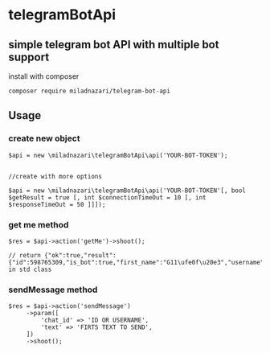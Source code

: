 # telegramBotApi

## simple telegram bot API with multiple bot support

install with composer

```
composer require miladnazari/telegram-bot-api
```


## Usage

### create new object
```
$api = new \miladnazari\telegramBotApi\api('YOUR-BOT-TOKEN');


//create with more options

$api = new \miladnazari\telegramBotApi\api('YOUR-BOT-TOKEN'[, bool $getResult = true [, int $connectionTimeOut = 10 [, int $responseTimeOut = 50 ]]]);
```

### get me method

```
$res = $api->action('getMe')->shoot();

// return {"ok":true,"result":{"id":598765309,"is_bot":true,"first_name":"G11\ufe0f\u20e3","username":"mnrG1bot"}} in std class
```

### sendMessage method

```
$res = $api->action('sendMessage')
     ->param([
         'chat_id' => 'ID OR USERNAME',
         'text' => 'FIRTS TEXT TO SEND',
     ])
     ->shoot();
```
